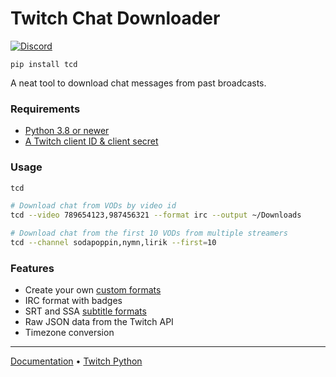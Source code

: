 # Twitch Chat Downloader

[![Discord](https://user-images.githubusercontent.com/7288322/34471967-1df7808a-efbb-11e7-9088-ed0b04151291.png)](https://discord.gg/wZJFeXC)

`pip install tcd`

A neat tool to download chat messages from past broadcasts.

### Requirements

* [Python 3.8 or newer](https://www.python.org/downloads/)
* [A Twitch client ID & client secret](https://dev.twitch.tv/console/apps)

### Usage

```bash
tcd
```

```bash
# Download chat from VODs by video id
tcd --video 789654123,987456321 --format irc --output ~/Downloads
```

```bash
# Download chat from the first 10 VODs from multiple streamers
tcd --channel sodapoppin,nymn,lirik --first=10
```

### Features
- Create your own [custom formats](https://github.com/PetterKraabol/Twitch-Chat-Downloader/wiki/Custom-formats)
- IRC format with badges
- SRT and SSA [subtitle formats](https://github.com/PetterKraabol/Twitch-Chat-Downloader/wiki/Formats)
- Raw JSON data from the Twitch API
- Timezone conversion

---

[Documentation](https://github.com/PetterKraabol/Twitch-Chat-Downloader/wiki)
 • [Twitch Python](https://github.com/PetterKraabol/Twitch-Python)
